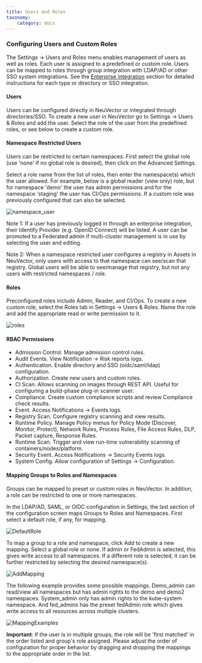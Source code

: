 ```yaml
---
title: Users and Roles
taxonomy:
    category: docs
---
```


### Configuring Users and Custom Roles
The Settings -> Users and Roles menu enables management of users as well as roles. Each user is assigned to a predefined or custom role. Users can be mapped to roles through group integration with LDAP/AD or other SSO system integrations. See the [Enterprise Integration](/integration/integration#directorysso-integration) section for detailed instructions for each type or directory or SSO integration.

#### Users
Users can be configured directly in NeuVector or integrated through directories/SSO. To create a new user in NeuVector go to Settings -> Users & Roles and add the user. Select the role of the user from the predefined roles, or see below to create a custom role.

#### Namespace Restricted Users
Users can be restricted to certain namespaces. First select the global role (use 'none' if no global role is desired), then click on the Advanced Settings.

Select a role name from the list of roles, then enter the namespace(s) which the user allowed. For example, below is a global reader (view only) role, but for namespace 'demo' the user has admin permissions and for the namespace 'staging' the user has CI/Ops permissions. If a custom role was previously configured that can also be selected.

![namespace_user](/img/03.configuration/02.users/namespace_user_4.png)


Note 1: If a user has previously logged in through an enterprise integration, their Identify Provider (e.g. OpenID Connect) will be listed. A user can be promoted to a Federated admin if multi-cluster management is in use by selecting the user and editing.

Note 2: When a namespace restricted user configures a registry in Assets in NeuVector, only users with access to that namespace can see/scan that registry. Global users will be able to see/manage that registry, but not any users with restricted namespaces / role.

#### Roles
Preconfigured roles include Admin, Reader, and CI/Ops. To create a new custom role, select  the Roles tab in Settings -> Users & Roles. Name the role and add the appropriate read or write permission to it.

![roles](/img/03.configuration/02.users/roles_4.png)

#### RBAC Permissions

+ Admission Control. Manage admission control rules.
+ Audit Events. View Notification -> Risk reports logs.
+ Authentication. Enable directory and SSO (oidc/saml/ldap) configuration.
+ Authorization. Create new users and custom roles.
+ CI Scan. Allows scanning on images through REST API. Useful for configuring a build-phase plug-in scanner user.
+ Compliance. Create custom compliance scripts and review Compliance check results.
+ Event. Access Notifications -> Events logs.
+ Registry Scan. Configure registry scanning and view results.
+ Runtime Policy. Manage Policy menus for Policy Mode (Discover, Monitor, Protect), Network Rules, Process Rules, File Access Rules, DLP, Packet capture, Response Rules.
+ Runtime Scan. Trigger and view run-time vulnerability scanning of containers/nodes/platform.
+ Security Event. Access Notifications -> Security Events logs.
+ System Config. Allow configuration of Settings -> Configuration.

#### Mapping Groups to Roles and Namespaces
Groups can be mapped to preset or custom roles in NeuVector. In addition, a role can be restricted to one or more namespaces.

In the LDAP/AD, SAML, or OIDC configuration in Settings, the last section of the configuration screen maps Groups to Roles and Namespaces. First select a default role, if any, for mapping.

![DefaultRole](/img/03.configuration/02.users/groups_default_role.png)

To map a group to a role and namespace, click Add to create a new mapping. Select a global role or none. If admin or FedAdmin is selected, this gives write access to all namespaces. If a different role is selected, it can be further restricted by selecting the desired namespace(s).

![AddMapping](/img/03.configuration/02.users/group_role_map_namespace.png)

The following example provides some possible mappings. Demo_admin can read/view all namespaces but has admin rights to the demo and demo2 namespaces. System_admin only has admin rights to the kube-system namespace.  And fed_admins has the preset fedAdmin role which gives write access to all resources across multiple clusters.

![MappingExamples](/img/03.configuration/02.users/group_role_map_examples.png)

<strong>Important</strong>: If the user is in multiple groups, the role will be 'first matched' in the order listed and group's role assigned. Please adjust the order of configuration for proper behavior by dragging and dropping the mappings to the appropriate order in the list.
